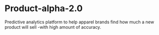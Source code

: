 # Product-alpha-2.0
Predictive analytics platform to help apparel brands find how much a new product will sell -with high amount of accuracy. 
